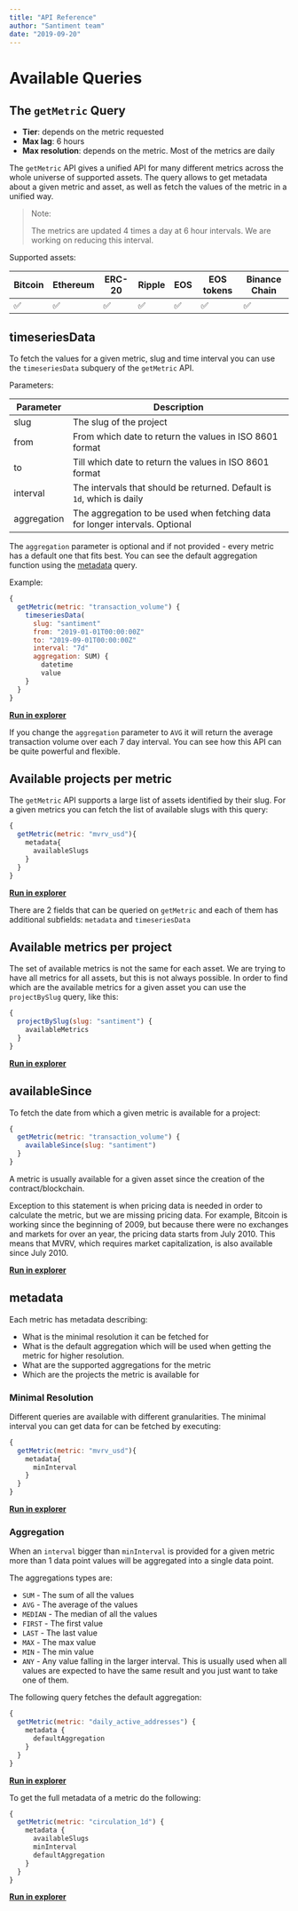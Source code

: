 ```yaml
---
title: "API Reference"
author: "Santiment team"
date: "2019-09-20"
---
```


# Available Queries

## The `getMetric` Query

- **Tier**: depends on the metric requested
- **Max lag**: 6 hours
- **Max resolution**: depends on the metric. Most of the metrics are daily

The `getMetric` API gives a unified API for many different metrics across the whole universe of supported assets.
The query allows to get metadata about a given metric and asset, as well as fetch the values of the metric in a
unified way.

> Note:
>
> The metrics are updated 4 times a day at 6 hour intervals. We are working on reducing this interval.

Supported assets:

| Bitcoin            | Ethereum           | ERC-20             | Ripple             | EOS                | EOS tokens         | Binance Chain      |
| ------------------ | ------------------ | ------------------ | ------------------ | ------------------ | ------------------ | ------------------ |
| :white_check_mark: | :white_check_mark: | :white_check_mark: | :white_check_mark: | :white_check_mark: | :white_check_mark: | :white_check_mark: |


## timeseriesData

To fetch the values for a given metric, slug and time interval you can use the `timeseriesData` subquery of the `getMetric` API.

Parameters:

| Parameter   | Description                                                                  |
| ----------- | ---------------------------------------------------------------------------- |
| slug        | The slug of the project                                                      |
| from        | From which date to return the values in ISO 8601 format                      |
| to          | Till which date to return the values in ISO 8601 format                      |
| interval    | The intervals that should be returned. Default is `1d`, which is daily       |
| aggregation | The aggregation to be used when fetching data for longer intervals. Optional |

The `aggregation` parameter is optional and if not provided - every metric has a default one that fits best. You can see the default aggregation function using the [metadata](#metadata) query.

Example:

```js
{
  getMetric(metric: "transaction_volume") {
    timeseriesData(
      slug: "santiment"
      from: "2019-01-01T00:00:00Z"
      to: "2019-09-01T00:00:00Z"
      interval: "7d"
      aggregation: SUM) {
        datetime
        value
    }
  }
}
```

**[Run in explorer](<https://api.santiment.net/graphiql?query=%7B%0A%09getMetric(metric%3A%22transaction_volume%22)%20%7B%0A%20%20%20%20timeseriesData(slug%3A%22santiment%22%2C%20from%3A%222019-01-01T00%3A00%3A00Z%22%2C%20to%3A%222019-09-01T00%3A00%3A00Z%22%2C%20interval%3A%227d%22%2C%20aggregation%3ASUM)%20%7B%0A%20%20%20%20%20%20datetime%0A%20%20%20%20%20%20value%0A%20%20%20%20%7D%0A%20%20%7D%0A%7D%0A>)**

If you change the `aggregation` parameter to `AVG` it will return the average transaction volume over each 7 day interval. You can see how this API can be quite powerful and flexible.

## Available projects per metric

The `getMetric` API supports a large list of assets identified by their slug. For a given metrics
you can fetch the list of available slugs with this query:

```js
{
  getMetric(metric: "mvrv_usd"){
    metadata{
      availableSlugs
    }
  }
}
```

**[Run in explorer](<https://api.santiment.net/graphiql?query=%7B%0A%20%20getMetric(metric%3A%20%22mvrv_usd%22)%7B%0A%20%20%20%20metadata%7B%0A%20%20%20%20%20%20availableSlugs%0A%20%20%20%20%7D%0A%20%20%7D%0A%7D>)**

There are 2 fields that can be queried on `getMetric` and each of them has additional subfields: `metadata` and `timeseriesData`

## Available metrics per project

The set of available metrics is not the same for each asset. We are trying to have all metrics for all assets, but this is not always possible. In order to find which are the available metrics for a given asset you can use the `projectBySlug` query, like this:

```js
{
  projectBySlug(slug: "santiment") {
    availableMetrics
  }
}
```

**[Run in explorer](<https://api.santiment.net/graphiql?query=%7B%0A%20%20projectBySlug(slug%3A%22santiment%22)%20%7B%0A%20%20%20%20availableMetrics%0A%20%20%7D%0A%7D>)**

## availableSince

To fetch the date from which a given metric is available for a project:

```js
{
  getMetric(metric: "transaction_volume") {
    availableSince(slug: "santiment")
  }
}
```

A metric is usually available for a given asset since the creation of the contract/blockchain.

Exception to this statement is when pricing data is needed in order to calculate the metric, but we are missing pricing data. For example, Bitcoin is working since the beginning of 2009, but because there were no
exchanges and markets for over an year, the pricing data starts from July 2010. This means that MVRV, which requires market capitalization, is also available since July 2010.

**[Run in explorer](<https://api.santiment.net/graphiql?query=%7B%0A%09getMetric(metric%3A%22transaction_volume%22)%20%7B%0A%20%20%20%20availableSince(slug%3A%22santiment%22)%0A%20%20%7D%0A%7D%0A>)**

## metadata

Each metric has metadata describing:

- What is the minimal resolution it can be fetched for
- What is the default aggregation which will be used when getting the metric for higher resolution.
- What are the supported aggregations for the metric
- Which are the projects the metric is available for

### Minimal Resolution

Different queries are available with different granularities. The minimal interval you can get data for can be fetched by
executing:

```js
{
  getMetric(metric: "mvrv_usd"){
    metadata{
      minInterval
    }
  }
}
```

**[Run in explorer](<https://api.santiment.net/graphiql?query=%7B%0A%20%20getMetric(metric%3A%20%22mvrv_usd%22)%20%7B%0A%20%20%20%20metadata%20%7B%0A%20%20%20%20%20%20minInterval%0A%20%20%20%20%7D%0A%20%20%7D%0A%7D%0A>)**

### Aggregation

When an `interval` bigger than `minInterval` is provided for a given metric more than 1 data point values will be aggregated
into a single data point.

The aggregations types are:

- `SUM` - The sum of all the values
- `AVG` - The average of the values
- `MEDIAN` - The median of all the values
- `FIRST` - The first value
- `LAST` - The last value
- `MAX` - The max value
- `MIN` - The min value
- `ANY` - Any value falling in the larger interval. This is usually used when all values are expected to have the same result and you just want to take one of them.

The following query fetches the default aggregation:

```js
{
  getMetric(metric: "daily_active_addresses") {
    metadata {
      defaultAggregation
    }
  }
}
```

**[Run in explorer](<https://api.santiment.net/graphiql?query=%7B%0A%20%20getMetric(metric%3A%20%22daily_active_addresses%22)%20%7B%0A%20%20%20%20metadata%20%7B%0A%20%20%20%20%20%20defaultAggregation%0A%20%20%20%20%7D%0A%20%20%7D%0A%7D>)**

To get the full metadata of a metric do the following:

```js
{
  getMetric(metric: "circulation_1d") {
    metadata {
      availableSlugs
      minInterval
      defaultAggregation
    }
  }
}
```

**[Run in explorer](<https://api.santiment.net/graphiql?query=%7B%0A%20%20getMetric(metric%3A%20%22circulation_1d%22)%20%7B%0A%20%20%20%20metadata%20%7B%0A%20%20%20%20%20%20availableSlugs%0A%20%20%20%20%20%20minInterval%0A%20%20%20%20%20%20defaultAggregation%0A%20%20%20%20%7D%0A%20%20%7D%0A%7D>)**
